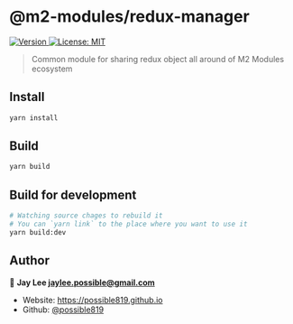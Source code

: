 <h1>@m2-modules/redux-manager</h1>
<p>
  <a href="https://www.npmjs.com/package/@m2-modules/redux-manager" target="_blank">
    <img alt="Version" src="https://img.shields.io/npm/v/@m2-modules/redux-manager.svg">
  </a>
  <a href="#" target="_blank">
    <img alt="License: MIT" src="https://img.shields.io/badge/License-MIT-yellow.svg" />
  </a>
</p>

> Common module for sharing redux object all around of M2 Modules ecosystem

## Install

```sh
yarn install
```

## Build

```sh
yarn build
```

## Build for development

```sh
# Watching source chages to rebuild it
# You can `yarn link` to the place where you want to use it
yarn build:dev
```

## Author

👤 **Jay Lee <jaylee.possible@gmail.com>**

- Website: https://possible819.github.io
- Github: [@possible819](https://github.com/possible819)
